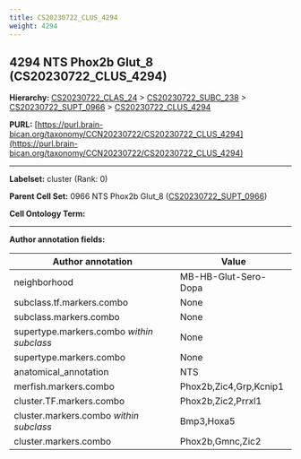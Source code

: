 ```yaml
---
title: CS20230722_CLUS_4294
weight: 4294
---
```

## 4294 NTS Phox2b Glut_8 (CS20230722_CLUS_4294)
<b>Hierarchy: </b>
[CS20230722_CLAS_24](../CS20230722_CLAS_24) >
[CS20230722_SUBC_238](../CS20230722_SUBC_238) >
[CS20230722_SUPT_0966](../CS20230722_SUPT_0966) >
[CS20230722_CLUS_4294](../CS20230722_CLUS_4294)

**PURL:** [https://purl.brain-bican.org/taxonomy/CCN20230722/CS20230722_CLUS_4294](https://purl.brain-bican.org/taxonomy/CCN20230722/CS20230722_CLUS_4294)

---


**Labelset:** cluster (Rank: 0)

**Parent Cell Set:** 0966 NTS Phox2b Glut_8 ([CS20230722_SUPT_0966](../CS20230722_SUPT_0966))



**Cell Ontology Term:** 

[MARKER GENES.]: #


---

[TRANSFERRED ANNOTATIONS.]: #


[AUTHOR ANNOTATION FIELDS.]: #


**Author annotation fields:**

| Author annotation | Value |
|-------------------|-------|
|neighborhood|MB-HB-Glut-Sero-Dopa|
|subclass.tf.markers.combo|None|
|subclass.markers.combo|None|
|supertype.markers.combo _within subclass_|None|
|supertype.markers.combo|None|
|anatomical_annotation|NTS|
|merfish.markers.combo|Phox2b,Zic4,Grp,Kcnip1|
|cluster.TF.markers.combo|Phox2b,Zic2,Prrxl1|
|cluster.markers.combo _within subclass_|Bmp3,Hoxa5|
|cluster.markers.combo|Phox2b,Gmnc,Zic2|
